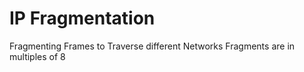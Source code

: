 # IP Fragmentation
Fragmenting Frames to Traverse different Networks 
Fragments are in multiples of 8